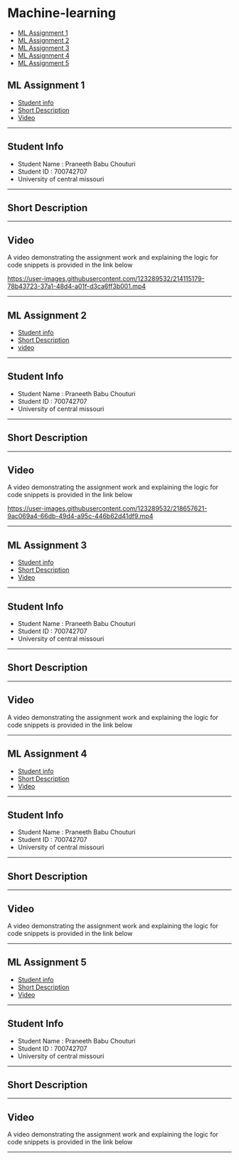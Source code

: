 # Machine-learning

- [ML Assignment 1 ](https://github.com/PRANEETHBABUCHOUTURI/Machine-learning/blob/main/README.md#ml-assignment-1)
- [ML Assignment 2 ](https://github.com/PRANEETHBABUCHOUTURI/Machine-learning/blob/main/README.md#ml-assignment-2)
- [ML Assignment 3 ](https://github.com/PRANEETHBABUCHOUTURI/Machine-learning/blob/main/README.md#ml-assignment-3)
- [ML Assignment 4 ](https://github.com/PRANEETHBABUCHOUTURI/Machine-learning/blob/main/README.md#ml-assignment-4)
- [ML Assignment 5]()


## ML Assignment 1
- [ Student info ](https://github.com/PRANEETHBABUCHOUTURI/Machine-learning/blob/main/README.md#student-info)
- [ Short Description](https://github.com/PRANEETHBABUCHOUTURI/Machine-learning/blob/main/README.md#short-description)
- [ Video](https://github.com/PRANEETHBABUCHOUTURI/Machine-learning/blob/main/README.md#video)

----------

## Student Info

- Student Name : Praneeth Babu Chouturi
- Student ID : 700742707
- University of central missouri

---------

## Short Description 


---------

## Video

A video demonstrating the assignment work and explaining the logic for code snippets is provided in the link below

https://user-images.githubusercontent.com/123289532/214115179-78b43723-37a1-48d4-a01f-d3ca6ff3b001.mp4

---------

## ML Assignment 2

- [  Student info ](https://github.com/PRANEETHBABUCHOUTURI/Machine-learning/blob/main/README.md#student-info-1)
- [ Short Description](https://github.com/PRANEETHBABUCHOUTURI/Machine-learning/blob/main/README.md#short-description-1)
- [ video](https://github.com/PRANEETHBABUCHOUTURI/Machine-learning#video-1)

--------------

## Student Info

- Student Name : Praneeth Babu Chouturi
- Student ID : 700742707
- University of central missouri

--------------

## Short Description


--------------

## Video

A video demonstrating the assignment work and explaining the logic for code snippets is provided in the link below

https://user-images.githubusercontent.com/123289532/218657621-9ac069a4-66db-49d4-a95c-446b62d41df9.mp4

---------------


## ML Assignment 3

- [ Student info ](https://github.com/PRANEETHBABUCHOUTURI/Machine-learning/blob/main/README.md#student-info-2)
- [ Short Description ](https://github.com/PRANEETHBABUCHOUTURI/Machine-learning/blob/main/README.md#short-description-2)
- [ Video ](https://github.com/PRANEETHBABUCHOUTURI/Machine-learning/blob/main/README.md#video-2)

----------------

## Student Info

- Student Name : Praneeth Babu Chouturi
- Student ID : 700742707
- University of central missouri

---------------

## Short Description


---------------

## Video

A video demonstrating the assignment work and explaining the logic for code snippets is provided in the link below


----------------

## ML Assignment 4

- [ Student info ](https://github.com/PRANEETHBABUCHOUTURI/Machine-learning/blob/main/README.md#student-info-3)
- [ Short Description ](https://github.com/PRANEETHBABUCHOUTURI/Machine-learning/blob/main/README.md#short-description-3)
- [ Video ](https://github.com/PRANEETHBABUCHOUTURI/Machine-learning/blob/main/README.md#video-3)

----------------

## Student Info

- Student Name : Praneeth Babu Chouturi
- Student ID : 700742707
- University of central missouri

---------------

## Short Description


---------------

## Video

A video demonstrating the assignment work and explaining the logic for code snippets is provided in the link below


----------------

## ML Assignment 5

- [ Student info ]()
- [ Short Description ](https://github.com/PRANEETHBABUCHOUTURI/Machine-learning/blob/main/README.md#short-description-4)
- [ Video ](https://github.com/PRANEETHBABUCHOUTURI/Machine-learning/blob/main/README.md#video-4)

----------------

## Student Info

- Student Name : Praneeth Babu Chouturi
- Student ID : 700742707
- University of central missouri

---------------

## Short Description


---------------

## Video

A video demonstrating the assignment work and explaining the logic for code snippets is provided in the link below


----------------












